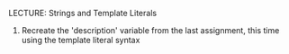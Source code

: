 LECTURE: Strings and Template Literals
1. Recreate the 'description' variable from the last assignment, this time
using the template literal syntax